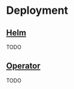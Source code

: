 # Deployment

## [Helm](../deployments/helm/)

TODO

## [Operator](https://github.com/Nordix/Meridio-Operator)

TODO
